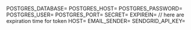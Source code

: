POSTGRES_DATABASE=
POSTGRES_HOST=
POSTGRES_PASSWORD=
POSTGRES_USER=
POSTGRES_PORT=
SECRET=
EXPIREIN= // here are expiration time for token 
HOST=
EMAIL_SENDER=
SENDGRID_API_KEY=